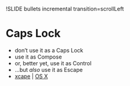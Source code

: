 !SLIDE bullets incremental transition=scrollLeft

# Caps Lock

* don’t use it as a Caps Lock
* use it as Compose
* or, better yet, use it as Control
* …but *also* use it as Escape
* [xcape](https://github.com/alols/xcape) | [OS X](http://www.quora.com/How-can-I-remap-Caps-Lock-in-Mac-OS-X-so-that-it-acts-like-Control-in-Emacs-but-acts-like-Escape-in-Vim)
